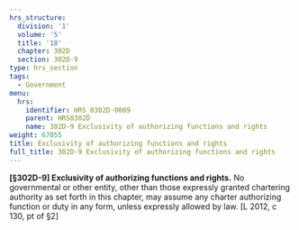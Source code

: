 ```yaml
---
hrs_structure:
  division: '1'
  volume: '5'
  title: '18'
  chapter: 302D
  section: 302D-9
type: hrs_section
tags:
  - Government
menu:
  hrs:
    identifier: HRS_0302D-0009
    parent: HRS0302D
    name: 302D-9 Exclusivity of authorizing functions and rights
weight: 67055
title: Exclusivity of authorizing functions and rights
full_title: 302D-9 Exclusivity of authorizing functions and rights
---
```

**[§302D-9] Exclusivity of authorizing functions and rights.** No governmental or other entity, other than those expressly granted chartering authority as set forth in this chapter, may assume any charter authorizing function or duty in any form, unless expressly allowed by law. [L 2012, c 130, pt of §2]